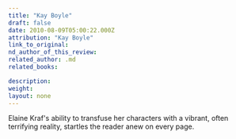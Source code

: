 ```yaml
---
title: "Kay Boyle"
draft: false
date: 2010-08-09T05:00:22.000Z
attribution: "Kay Boyle"
link_to_original:
nd_author_of_this_review:
related_author: .md
related_books:

description:
weight:
layout: none
---
```

Elaine Kraf's ability to transfuse her characters with a vibrant, often terrifying reality, startles the reader anew on every page.

